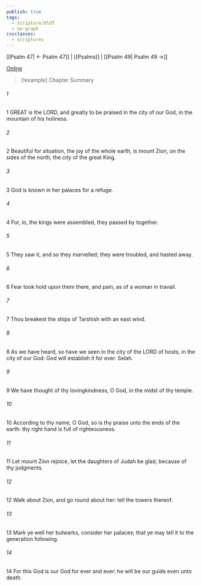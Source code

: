 ```yaml
---
publish: true
tags:
  - Scripture/OldT
  - no-graph
cssclasses:
  - scriptures
---
```

[[Psalm 47| ← Psalm 47]] | [[Psalms]] | [[Psalm 49| Psalm 49 →]]

[Online](https://churchofjesuschrist.org/study/scriptures/ot/ps/48?lang=eng)

>[!example] Chapter Summary
>
###### 1
1 GREAT is the LORD, and greatly to be praised in the city of our God, in the mountain of his holiness.
###### 2
2 Beautiful for situation, the joy of the whole earth, is mount Zion, on the sides of the north, the city of the great King.
###### 3
3 God is known in her palaces for a refuge.
###### 4
4 For, lo, the kings were assembled, they passed by together.
###### 5
5 They saw it, and so they marvelled; they were troubled, and hasted away.
###### 6
6 Fear took hold upon them there, and pain, as of a woman in travail.
###### 7
7 Thou breakest the ships of Tarshish with an east wind.
###### 8
8 As we have heard, so have we seen in the city of the LORD of hosts, in the city of our God: God will establish it for ever.  Selah.
###### 9
9 We have thought of thy lovingkindness, O God, in the midst of thy temple.
###### 10
10 According to thy name, O God, so is thy praise unto the ends of the earth: thy right hand is full of righteousness.
###### 11
11 Let mount Zion rejoice, let the daughters of Judah be glad, because of thy judgments.
###### 12
12 Walk about Zion, and go round about her: tell the towers thereof.
###### 13
13 Mark ye well her bulwarks, consider her palaces; that ye may tell it to the generation following.
###### 14
14 For this God is our God for ever and ever: he will be our guide even unto death.




